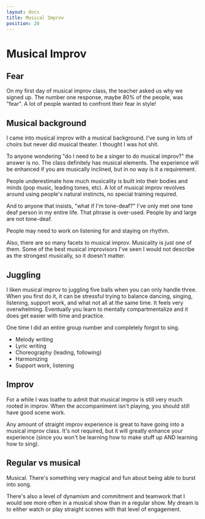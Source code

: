 ```yaml
---
layout: docs
title: Musical Improv
position: 20
---
```


# Musical Improv

## Fear

On my first day of musical improv class, the teacher asked us why we signed up. The number one response, maybe 80% of the people, was "fear". A lot of people wanted to confront their fear in style!

## Musical background

I came into musical improv with a musical background. I've sung in lots of choirs but never did musical theater. I thought I was hot shit.

To anyone wondering "do I need to be a singer to do musical improv?" the answer is no. The class definitely has musical elements. The experience will be enhanced if you are musically inclined, but in no way is it a requirement.

People underestimate how much musicality is built into their bodies and minds \(pop music, leading tones, etc\). A lot of musical improv revolves around using people's natural instincts, no special training required.

And to anyone that insists, "what if I'm tone-deaf?" I've only met one tone deaf person in my entire life. That phrase is over-used. People by and large are not tone-deaf.

People may need to work on listening for and staying on rhythm.

Also, there are so many facets to musical improv. Musicality is just one of them. Some of the best musical improvisors I've seen I would not describe as the strongest musically, so it doesn't matter.

## Juggling

I liken musical improv to juggling five balls when you can only handle three. When you first do it, it can be stressful trying to balance dancing, singing, listening, support work, and what not all at the same time. It feels very overwhelming. Eventually you learn to mentally compartmentalize and it does get easier with time and practice.

One time I did an entire group number and completely forgot to sing.

* Melody writing
* Lyric writing
* Choreography \(leading, following\)
* Harmonizing
* Support work, listening

## Improv

For a while I was loathe to admit that musical improv is still very much rooted in improv. When the accompaniment isn't playing, you should still have good scene work.

Any amount of straight improv experience is great to have going into a musical improv class. It's not required, but it will greatly enhance your experience \(since you won't be learning how to make stuff up AND learning how to sing\).

## Regular vs musical

Musical. There's something very magical and fun about being able to burst into song.

There's also a level of dynamism and commitment and teamwork that I would see more often in a musical show than in a regular show. My dream is to either watch or play straight scenes with that level of engagement.

